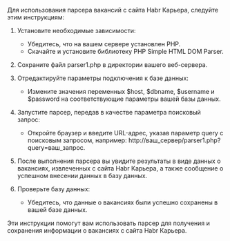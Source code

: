 Для использования парсера вакансий с сайта Habr Карьера, следуйте этим инструкциям:

1. Установите необходимые зависимости:
   - Убедитесь, что на вашем сервере установлен PHP.
   - Скачайте и установите библиотеку PHP Simple HTML DOM Parser.

2. Сохраните файл parser1.php в директории вашего веб-сервера.

3. Отредактируйте параметры подключения к базе данных:
   - Измените значения переменных $host, $dbname, $username и $password на соответствующие параметры вашей базы данных.

4. Запустите парсер, передав в качестве параметра поисковый запрос:
   - Откройте браузер и введите URL-адрес, указав параметр query с поисковым запросом, например: http://ваш_сервер/parser1.php?query=ваш_запрос.

5. После выполнения парсера вы увидите результаты в виде данных о вакансиях, извлеченных с сайта Habr Карьера, а также сообщение о успешном внесении данных в базу данных.

6. Проверьте базу данных:
   - Убедитесь, что данные о вакансиях были успешно сохранены в вашей базе данных.

Эти инструкции помогут вам использовать парсер для получения и сохранения информации о вакансиях с сайта Habr Карьера.
